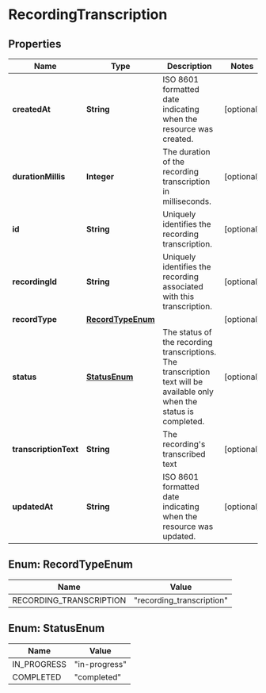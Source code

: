 

# RecordingTranscription


## Properties

| Name | Type | Description | Notes |
|------------ | ------------- | ------------- | -------------|
|**createdAt** | **String** | ISO 8601 formatted date indicating when the resource was created. |  [optional] |
|**durationMillis** | **Integer** | The duration of the recording transcription in milliseconds. |  [optional] |
|**id** | **String** | Uniquely identifies the recording transcription. |  [optional] |
|**recordingId** | **String** | Uniquely identifies the recording associated with this transcription. |  [optional] |
|**recordType** | [**RecordTypeEnum**](#RecordTypeEnum) |  |  [optional] |
|**status** | [**StatusEnum**](#StatusEnum) | The status of the recording transcriptions. The transcription text will be available only when the status is completed. |  [optional] |
|**transcriptionText** | **String** | The recording&#39;s transcribed text |  [optional] |
|**updatedAt** | **String** | ISO 8601 formatted date indicating when the resource was updated. |  [optional] |



## Enum: RecordTypeEnum

| Name | Value |
|---- | -----|
| RECORDING_TRANSCRIPTION | &quot;recording_transcription&quot; |



## Enum: StatusEnum

| Name | Value |
|---- | -----|
| IN_PROGRESS | &quot;in-progress&quot; |
| COMPLETED | &quot;completed&quot; |



